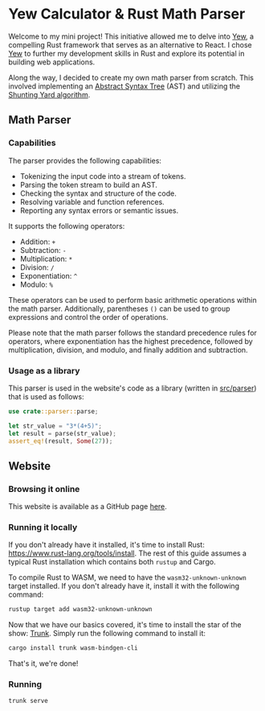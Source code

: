 # Yew Calculator & Rust Math Parser

Welcome to my mini project! This initiative allowed me to delve into [Yew], a compelling Rust framework that serves as an alternative to React. I chose [Yew] to further my development skills in Rust and explore its potential in building web applications.

Along the way, I decided to create my own math parser from scratch. This involved implementing an [Abstract Syntax Tree][AST] (AST) and utilizing the [Shunting Yard algorithm][SY].

## Math Parser

### Capabilities

The parser provides the following capabilities:

- Tokenizing the input code into a stream of tokens.
- Parsing the token stream to build an AST.
- Checking the syntax and structure of the code.
- Resolving variable and function references.
- Reporting any syntax errors or semantic issues.

It supports the following operators:

- Addition: `+`
- Subtraction: `-`
- Multiplication: `*`
- Division: `/`
- Exponentiation: `^`
- Modulo: `%`

These operators can be used to perform basic arithmetic operations within the math parser. Additionally, parentheses `()` can be used to group expressions and control the order of operations.

Please note that the math parser follows the standard precedence rules for operators, where exponentiation has the highest precedence, followed by multiplication, division, and modulo, and finally addition and subtraction.

### Usage as a library 

This parser is used in the website's code as a library (written in [src/parser][parser]) that is used as follows: 

```rust
use crate::parser::parse;

let str_value = "3*(4+5)";
let result = parse(str_value);
assert_eq!(result, Some(27));
```

## Website

### Browsing it online

This website is available as a GitHub page [here](https://nschiffmacher.github.io/RustMathParser/).

### Running it locally

If you don't already have it installed, it's time to install Rust: <https://www.rust-lang.org/tools/install>.
The rest of this guide assumes a typical Rust installation which contains both `rustup` and Cargo.

To compile Rust to WASM, we need to have the `wasm32-unknown-unknown` target installed.
If you don't already have it, install it with the following command:

```bash
rustup target add wasm32-unknown-unknown
```

Now that we have our basics covered, it's time to install the star of the show: [Trunk].
Simply run the following command to install it:

```bash
cargo install trunk wasm-bindgen-cli
```

That's it, we're done!

### Running

```bash
trunk serve
```

[trunk]: https://github.com/thedodd/trunk
[SY]: https://en.wikipedia.org/wiki/Shunting_yard_algorithm
[AST]: https://en.wikipedia.org/wiki/Abstract_syntax_tree
[Yew]: https://yew.rs
[parser]: https://github.com/NSchiffmacher/RustMathParser/tree/main/src/parser